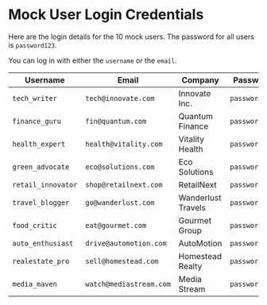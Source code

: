 # Mock User Login Credentials

Here are the login details for the 10 mock users. The password for all users is `password123`.

You can log in with either the `username` or the `email`.

| Username           | Email                    | Company              | Password      |
| ------------------ | ------------------------ | -------------------- | ------------- |
| `tech_writer`      | `tech@innovate.com`      | Innovate Inc.        | `password123` |
| `finance_guru`     | `fin@quantum.com`        | Quantum Finance      | `password123` |
| `health_expert`    | `health@vitality.com`    | Vitality Health      | `password120` |
| `green_advocate`   | `eco@solutions.com`      | Eco Solutions        | `password123` |
| `retail_innovator` | `shop@retailnext.com`    | RetailNext           | `password123` |
| `travel_blogger`   | `go@wanderlust.com`      | Wanderlust Travels   | `password123` |
| `food_critic`      | `eat@gourmet.com`        | Gourmet Group        | `password123` |
| `auto_enthusiast`  | `drive@automotion.com`   | AutoMotion           | `password123` |
| `realestate_pro`   | `sell@homestead.com`     | Homestead Realty     | `password123` |
| `media_maven`      | `watch@mediastream.com`  | Media Stream         | `password123` |


